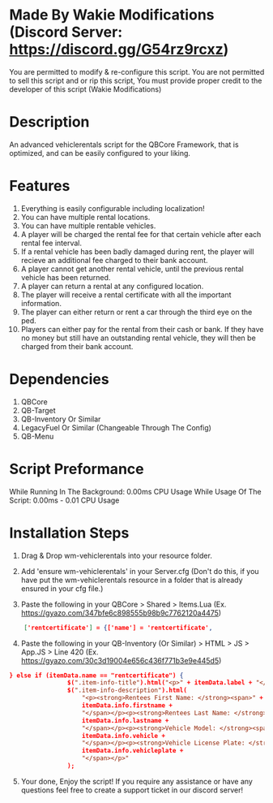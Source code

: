 # Made By Wakie Modifications (Discord Server: https://discord.gg/G54rz9rcxz)
You are permitted to modify & re-configure this script. You are not permitted to sell this script and or rip this script, You must provide proper credit to the developer of this script (Wakie Modifications)

# Description
An advanced vehiclerentals script for the QBCore Framework, that is optimized, and can be easily configured to your liking.

# Features
1. Everything is easily configurable including localization!
2. You can have multiple rental locations.
3. You can have multiple rentable vehicles.
4. A player will be charged the rental fee for that certain vehicle after each rental fee interval.
5. If a rental vehicle has been badly damaged during rent, the player will recieve an additional fee charged to their bank account.
6. A player cannot get another rental vehicle, until the previous rental vehicle has been returned.
7. A player can return a rental at any configured location.
8. The player will receive a rental certificate with all the important information.
9. The player can either return or rent a car through the third eye on the ped.
10. Players can either pay for the rental from their cash or bank. If they have no money but still have an outstanding rental vehicle, they will then be charged from their bank account.

# Dependencies 
1. QBCore
2. QB-Target
3. QB-Inventory Or Similar
4. LegacyFuel Or Similar (Changeable Through The Config)
5. QB-Menu

# Script Preformance
While Running In The Background: 0.00ms CPU Usage
While Usage Of The Script: 0.00ms - 0.01 CPU Usage

# Installation Steps

1. Drag & Drop wm-vehiclerentals into your resource folder.

2. Add 'ensure wm-vehiclerentals' in your Server.cfg (Don't do this, if you have put the wm-vehiclerentals resource in a folder that is already ensured in your cfg file.)

3. Paste the following in your QBCore > Shared > Items.Lua (Ex. https://gyazo.com/347bfe6c898555b98b9c7762120a4475)

``` json
	['rentcertificate'] = {['name'] = 'rentcertificate', 			  	  	['label'] = 'Rental Certificate', 				['weight'] = 0, 		['type'] = 'item', 		['image'] = 'certificate.png', 			['unique'] = true, 	['useable'] = false, 	['shouldClose'] = true,	   ['combinable'] = nil,   ['description'] = 'A Certificate that proves you own a rental vehicle'},
```

4. Paste the following in your QB-Inventory (Or Similar) > HTML > JS > App.JS > Line 420 (Ex. https://gyazo.com/30c3d19004e656c436f771b3e9e445d5)

``` json
} else if (itemData.name == "rentcertificate") {
                $(".item-info-title").html("<p>" + itemData.label + "</p>");
                $(".item-info-description").html(
                    "<p><strong>Rentees First Name: </strong><span>" +
                    itemData.info.firstname +
                    "</span></p><p><strong>Rentees Last Name: </strong><span>" +
                    itemData.info.lastname +
                    "</span></p><p><strong>Vehicle Model: </strong><span>" +
                    itemData.info.vehicle +
                    "</span></p><p><strong>Vehicle License Plate: </strong><span>" +
                    itemData.info.vehicleplate +
                    "</span></p>"
                );
```

5. Your done, Enjoy the script! If you require any assistance or have any questions feel free to create a support ticket in our discord server!